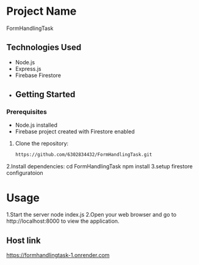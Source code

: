 # Project Name
 FormHandlingTask
 ## Technologies Used

- Node.js
- Express.js
- Firebase Firestore
- ## Getting Started

### Prerequisites

- Node.js installed
- Firebase project created with Firestore enabled
1. Clone the repository:

   ```bash
   https://github.com/6302834432/FormHandlingTask.git
2.Install dependencies:
cd FormHandlingTask
npm install
3.setup firestore configuratoion 
# Usage 
1.Start the server 
node index.js
2.Open your web browser and go to http://localhost:8000 to view the application.
## Host link 
https://formhandlingtask-1.onrender.com

